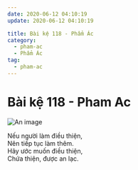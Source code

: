 ```yaml
---
date: 2020-06-12 04:10:19
update: 2020-06-12 04:10:19

title: Bài kệ 118 - Phẩm Ác
category:
  - pham-ac
  - Phẩm Ác
tag:
  - pham-ac
---
```


# Bài kệ 118 - Pham Ac

![An image](/img/pham-ac/pham-ac-118.jpg)

Nếu người làm điều thiện,<br>Nên tiếp tục làm thêm.<br>Hãy ước muốn điều thiện,<br>Chứa thiện, được an lạc.<br>

